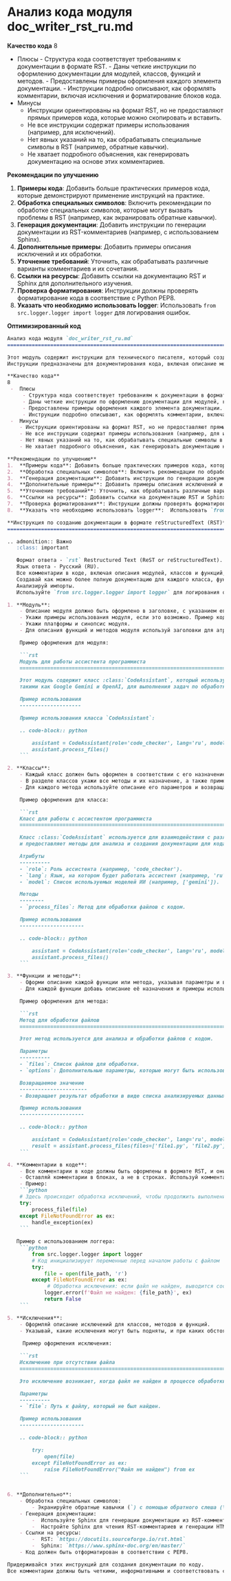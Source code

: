 # Анализ кода модуля doc_writer_rst_ru.md

**Качество кода**
8
-  Плюсы
        -  Структура кода соответствует требованиям к документации в формате RST.
        -  Даны четкие инструкции по оформлению документации для модулей, классов, функций и методов.
        -  Предоставлены примеры оформления каждого элемента документации.
        -  Инструкции подробно описывают, как оформлять комментарии, включая исключения и форматирование блоков кода.
-  Минусы
    -  Инструкции ориентированы на формат RST, но не предоставляют прямых примеров кода, которые можно скопировать и вставить.
    -  Не все инструкции содержат примеры использования (например, для исключений).
    -  Нет явных указаний на то, как обрабатывать специальные символы в RST (например, обратные кавычки).
    -  Не хватает подробного объяснения, как генерировать документацию на основе этих комментариев.

**Рекомендации по улучшению**

1.  **Примеры кода**: Добавить больше практических примеров кода, которые демонстрируют применение инструкций на практике.
2.  **Обработка специальных символов**: Включить рекомендации по обработке специальных символов, которые могут вызвать проблемы в RST (например, как экранировать обратные кавычки).
3.  **Генерация документации**: Добавить инструкции по генерации документации из RST-комментариев (например, с использованием Sphinx).
4.  **Дополнительные примеры**: Добавить примеры описания исключений и их обработки.
5.  **Уточнение требований**: Уточнить, как обрабатывать различные варианты комментариев и их сочетания.
6.  **Ссылки на ресурсы**: Добавить ссылки на документацию RST и Sphinx для дополнительного изучения.
7.  **Проверка форматирования**: Инструкции должны проверять форматирование кода в соответствие с Python PEP8.
8.  **Указать что необходимо использовать logger**:  Использовать `from src.logger.logger import logger` для логирования ошибок.

**Оптимизированный код**
```markdown
Анализ кода модуля `doc_writer_rst_ru.md`
=========================================================================================

Этот модуль содержит инструкции для технического писателя, который создает документацию для проекта `hypotez` в формате RST (reStructuredText). 
Инструкции предназначены для документирования кода, включая описание модулей, классов, функций и методов.

**Качество кода**
8
 -  Плюсы
     - Структура кода соответствует требованиям к документации в формате RST.
     - Даны четкие инструкции по оформлению документации для модулей, классов, функций и методов.
     - Предоставлены примеры оформления каждого элемента документации.
     - Инструкции подробно описывают, как оформлять комментарии, включая исключения и форматирование блоков кода.
 -  Минусы
    - Инструкции ориентированы на формат RST, но не предоставляют прямых примеров кода, которые можно скопировать и вставить.
    - Не все инструкции содержат примеры использования (например, для исключений).
    - Нет явных указаний на то, как обрабатывать специальные символы в RST (например, обратные кавычки).
    - Не хватает подробного объяснения, как генерировать документацию на основе этих комментариев.

**Рекомендации по улучшению**
1.  **Примеры кода**: Добавить больше практических примеров кода, которые демонстрируют применение инструкций на практике.
2.  **Обработка специальных символов**: Включить рекомендации по обработке специальных символов, которые могут вызвать проблемы в RST (например, как экранировать обратные кавычки).
3.  **Генерация документации**: Добавить инструкции по генерации документации из RST-комментариев (например, с использованием Sphinx).
4.  **Дополнительные примеры**: Добавить примеры описания исключений и их обработки.
5.  **Уточнение требований**: Уточнить, как обрабатывать различные варианты комментариев и их сочетания.
6.  **Ссылки на ресурсы**: Добавить ссылки на документацию RST и Sphinx для дополнительного изучения.
7.  **Проверка форматирования**: Инструкции должны проверять форматирование кода в соответствие с Python PEP8.
8.  **Указать что необходимо использовать logger**:  Использовать `from src.logger.logger import logger` для логирования ошибок.

**Инструкция по созданию документации в формате reStructuredText (RST)**
=========================================================================================

.. admonition:: Важно
   :class: important

   Формат ответа - `rst` Restructured Text (ReST or reStructuredText).
   Язык ответа - Русский (RU).
   Все комментарии в коде, включая описания модулей, классов и функций, должны быть написаны в формате `RST`.
   Создавай как можно более полную документацию для каждого класса, функции или метода.
   Анализируй импорты.
   Используйте `from src.logger.logger import logger` для логирования ошибок.

1. **Модуль**:
    - Описание модуля должно быть оформлено в заголовке, с указанием его назначения.
    - Укажи примеры использования модуля, если это возможно. Пример кода должен быть оформлен в блоке `.. code-block:: python`.
    - Укажи платформы и синопсис модуля.
    - Для описания функций и методов модуля используй заголовки для атрибутов и методов, если это необходимо.

    Пример оформления для модуля:

    ```rst
    Модуль для работы ассистента программиста
    =========================================================================================

    Этот модуль содержит класс :class:`CodeAssistant`, который используется для работы с различными моделями ИИ,
    такими как Google Gemini и OpenAI, для выполнения задач по обработке кода.

    Пример использования
    --------------------

    Пример использования класса `CodeAssistant`:

    .. code-block:: python

        assistant = CodeAssistant(role='code_checker', lang='ru', model=['gemini'])
        assistant.process_files()
    ```

2. **Классы**:
    - Каждый класс должен быть оформлен в соответствии с его назначением. Указывай описание класса, его атрибуты и методы.
    - В разделе классов укажи все методы и их назначение, а также примеры использования.
    - Для каждого метода используйте описание его параметров и возвращаемых значений, а также примеры использования.

    Пример оформления для класса:

    ```rst
    Класс для работы с ассистентом программиста
    =========================================================================================

    Класс :class:`CodeAssistant` используется для взаимодействия с различными моделями ИИ, такими как Google Gemini,
    и предоставляет методы для анализа и создания документации для кода.

    Атрибуты
    ----------
    - `role`: Роль ассистента (например, 'code_checker').
    - `lang`: Язык, на котором будет работать ассистент (например, 'ru').
    - `model`: Список используемых моделей ИИ (например, ['gemini']).

    Методы
    --------
    - `process_files`: Метод для обработки файлов с кодом.

    Пример использования
    ---------------------

    .. code-block:: python

        assistant = CodeAssistant(role='code_checker', lang='ru', model=['gemini'])
        assistant.process_files()
    ```

3. **Функции и методы**:
    - Оформи описание каждой функции или метода, указывая параметры и возвращаемые значения.
    - Для каждой функции добавь описание её назначения и примеры использования в формате `.. code-block:: python`.

    Пример оформления для метода:

    ```rst
    Метод для обработки файлов
    =========================================================================================

    Этот метод используется для анализа и обработки файлов с кодом.

    Параметры
    ----------
    - `files`: Список файлов для обработки.
    - `options`: Дополнительные параметры, которые могут быть использованы для настройки обработки.

    Возвращаемое значение
    ----------------------
    - Возвращает результат обработки в виде списка анализируемых данных.

    Пример использования
    ---------------------

    .. code-block:: python

        assistant = CodeAssistant(role='code_checker', lang='ru', model=['gemini'])
        result = assistant.process_files(files=['file1.py', 'file2.py'], options={})
    ```

4. **Комментарии в коде**:
    - Все комментарии в коде должны быть оформлены в формате RST, и они должны объяснять, что делает конкретная часть кода.
    - Оставляй комментарии в блоках, а не в строках. Используй комментарии для описания логики, а также для объяснения решений или временных решений в коде.
    - Пример:
    ```python
    # Здесь происходит обработка исключений, чтобы продолжить выполнение, если файл не найден
    try:
        process_file(file)
    except FileNotFoundError as ex:
        handle_exception(ex)
    ```
   
   Пример с использованием логгера:
    ```python
        from src.logger.logger import logger
        # Код инициализирует переменные перед началом работы с файлом
        try:
            file = open(file_path, 'r')
        except FileNotFoundError as ex:
             # Обработка исключения: если файл не найден, выводится сообщение об ошибке в лог
            logger.error(f'Файл не найден: {file_path}', ex)
            return False
    ```

5. **Исключения**:
    - Оформляй описание исключений для классов, методов и функций.
    - Указывай, какие исключения могут быть подняты, и при каких обстоятельствах.
    
     Пример оформления исключения:

    ```rst
    Исключение при отсутствии файла
    =========================================================================================

    Это исключение возникает, когда файл не найден в процессе обработки.

    Параметры
    ----------
    - `file`: Путь к файлу, который не был найден.

    Пример использования
    ---------------------

    .. code-block:: python

        try:
            open(file)
        except FileNotFoundError as ex:
            raise FileNotFoundError("Файл не найден") from ex
    ```
    

6. **Дополнительно**:
    - Обработка специальных символов:
        - Экранируйте обратные кавычки (`) с помощью обратного слеша (\`).
    - Генерация документации:
        -  Используйте Sphinx для генерации документации из RST-комментариев.
        -  Настройте Sphinx для чтения RST-комментариев и генерации HTML, PDF или других форматов документации.
    - Ссылки на ресурсы:
        -  RST: `https://docutils.sourceforge.io/rst.html`
        -  Sphinx: `https://www.sphinx-doc.org/en/master/`
    - Код должен быть отформатирован в соответствии с PEP8.

Придерживайся этих инструкций для создания документации по коду.
Все комментарии должны быть четкими, информативными и соответствовать стандарту RST.
```